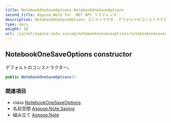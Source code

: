 ```yaml
---
title: NotebookOneSaveOptions.NotebookOneSaveOptions
second_title: Aspose.Note for .NET API リファレンス
description: NotebookOneSaveOptions コンストラクタ. デフォルトのコンストラクター
type: docs
weight: 10
url: /ja/net/aspose.note.saving/notebookonesaveoptions/notebookonesaveoptions/
---
```

## NotebookOneSaveOptions constructor

デフォルトのコンストラクター。

```csharp
public NotebookOneSaveOptions()
```

### 関連項目

* class [NotebookOneSaveOptions](../)
* 名前空間 [Aspose.Note.Saving](../../notebookonesaveoptions/)
* 組み立て [Aspose.Note](../../../)



